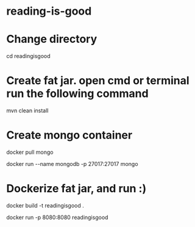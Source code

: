 # reading-is-good

# Change directory
cd readingisgood

# Create fat jar. open cmd or terminal run the following command

mvn clean install

# Create mongo container

docker pull mongo

docker run --name mongodb -p 27017:27017 mongo

# Dockerize fat jar, and run :)

docker build -t readingisgood .

docker run -p 8080:8080 readingisgood
